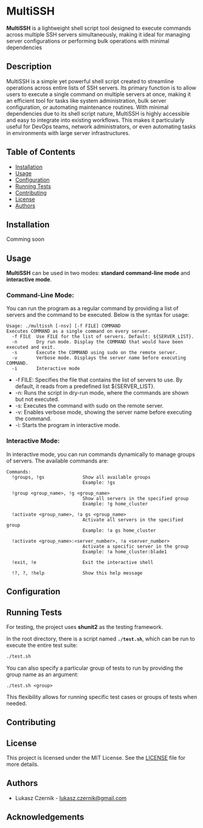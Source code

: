 # MultiSSH
**MultiSSH** is a lightweight shell script tool designed to execute commands across multiple SSH servers simultaneously, making it ideal for managing server configurations or performing bulk operations with minimal dependencies

## Description
MultiSSH is a simple yet powerful shell script created to streamline operations across entire lists of SSH servers. Its primary function is to allow users to execute a single command on multiple servers at once, making it an efficient tool for tasks like system administration, bulk server configuration, or automating maintenance routines. With minimal dependencies due to its shell script nature, MultiSSH is highly accessible and easy to integrate into existing workflows. This makes it particularly useful for DevOps teams, network administrators, or even automating tasks in environments with large server infrastructures.

## Table of Contents
- [Installation](#installation)
- [Usage](#usage)
- [Configuration](#configuration)
- [Running Tests](#running-tests)
- [Contributing](#contributing)
- [License](#license)
- [Authors](#authors)

## Installation
Comming soon

## Usage
**MultiSSH** can be used in two modes: **standard command-line mode** and **interactive mode**.
### Command-Line Mode:

You can run the program as a regular command by providing a list of servers and the command to be executed. Below is the syntax for usage:
```
Usage: ./multissh [-nsv] [-f FILE] COMMAND
Executes COMMAND as a single command on every server.
  -f FILE  Use FILE for the list of servers. Default: ${SERVER_LIST}.
  -n       Dry run mode. Display the COMMAND that would have been executed and exit.
  -s       Execute the COMMAND using sudo on the remote server.
  -v       Verbose mode. Displays the server name before executing COMMAND.
  -i       Interactive mode
```
- -f FILE: Specifies the file that contains the list of servers to use. By default, it reads from a predefined list ${SERVER_LIST}.
- -n: Runs the script in dry-run mode, where the commands are shown but not executed.
- -s: Executes the command with sudo on the remote server.
- -v: Enables verbose mode, showing the server name before executing the command.
- -i: Starts the program in interactive mode.
### Interactive Mode:
In interactive mode, you can run commands dynamically to manage groups of servers. The available commands are:
```
Commands:
  !groups, !gs              Show all available groups
                            Example: !gs

  !group <group_name>, !g <group_name>
                            Show all servers in the specified group
                            Example: !g home_cluster

  !activate <group_name>, !a gs <group_name>
                            Activate all servers in the specified group
                            Example: !a gs home_cluster

  !activate <group_name>:<server_number>, !a <server_number>
                            Activate a specific server in the group
                            Example: !a home_cluster:blade1

  !exit, !e                 Exit the interactive shell

  !?, ?, !help              Show this help message
```
## Configuration

## Running Tests
For testing, the project uses **shunit2** as the testing framework.

In the root directory, there is a script named **`./test.sh`**, which can be run to execute the entire test suite:

```bash
./test.sh
```
You can also specify a particular group of tests to run by providing the group name as an argument:
```
./test.sh <group>
```
This flexibility allows for running specific test cases or groups of tests when needed.
## Contributing

## License
This project is licensed under the MIT License. See the [LICENSE](./LICENSE) file for more details.

## Authors
- Lukasz Czernik - [lukasz.czernik@gmail.com](mailto:lukasz.czernik@gmail.com)

## Acknowledgements